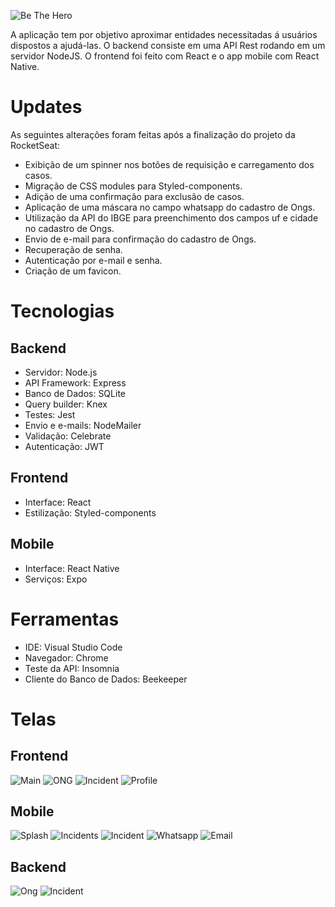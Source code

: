 ![Be The Hero](frontend/src/assets/logo.svg "Be The Hero")

A aplicação tem por objetivo aproximar entidades necessitadas á usuários dispostos a ajudá-las. O backend consiste em uma API Rest rodando em um servidor NodeJS. O frontend foi feito com React e o app mobile com React Native.

# Updates

As seguintes alterações foram feitas após a finalização do projeto da RocketSeat:

- Exibição de um spinner nos botões de requisição e carregamento dos casos.
- Migração de CSS modules para Styled-components.
- Adição de uma confirmação para exclusão de casos.
- Aplicação de uma máscara no campo whatsapp do cadastro de Ongs.
- Utilização da API do IBGE para preenchimento dos campos uf e cidade no cadastro de Ongs.
- Envio de e-mail para confirmação do cadastro de Ongs.
- Recuperação de senha.
- Autenticação por e-mail e senha.
- Criação de um favicon.

# Tecnologias

## Backend
- Servidor: Node.js
- API Framework: Express
- Banco de Dados: SQLite
- Query builder: Knex
- Testes: Jest
- Envio e e-mails: NodeMailer
- Validação: Celebrate
- Autenticação: JWT

## Frontend
- Interface: React
- Estilização: Styled-components

## Mobile
- Interface: React Native
- Serviços: Expo


# Ferramentas
- IDE: Visual Studio Code
- Navegador: Chrome
- Teste da API: Insomnia
- Cliente do Banco de Dados: Beekeeper
 
# Telas

## Frontend
![Main](screenshots/main.png)
![ONG](screenshots/ong.png)
![Incident](screenshots/incident.png)
![Profile](screenshots/profile.png)

## Mobile
![Splash](screenshots/splash_mobile.png)
![Incidents](screenshots/incidents_mobile.png)
![Incident](screenshots/incident_mobile.png)
![Whatsapp](screenshots/whatsapp_mobile.png)
![Email](screenshots/email_mobile.png)

## Backend
![Ong](screenshots/ong_api.png)
![Incident](screenshots/incident_api.png)



